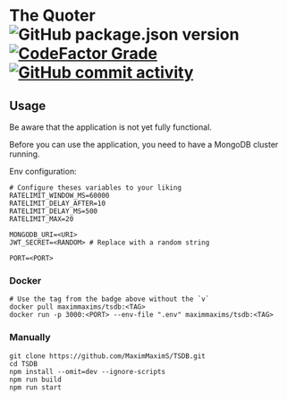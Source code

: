 # The Quoter ![GitHub package.json version](https://img.shields.io/github/package-json/v/MaximMaximS/TSDB?style=for-the-badge) [![CodeFactor Grade](https://img.shields.io/codefactor/grade/github/MaximMaximS/TSDB?style=for-the-badge)](https://www.codefactor.io/repository/github/maximmaxims/tsdb) [![GitHub commit activity](https://img.shields.io/github/commit-activity/m/MaximMaximS/TSDB?style=for-the-badge)](https://github.com/MaximMaximS/TSDB/commits/main)

## Usage

Be aware that the application is not yet fully functional.

Before you can use the application, you need to have a MongoDB cluster running.

Env configuration:

```env
# Configure theses variables to your liking
RATELIMIT_WINDOW_MS=60000
RATELIMIT_DELAY_AFTER=10
RATELIMIT_DELAY_MS=500
RATELIMIT_MAX=20

MONGODB_URI=<URI>
JWT_SECRET=<RANDOM> # Replace with a random string

PORT=<PORT>
```

### Docker

```shell
# Use the tag from the badge above without the `v`
docker pull maximmaxims/tsdb:<TAG>
docker run -p 3000:<PORT> --env-file ".env" maximmaxims/tsdb:<TAG>
```

### Manually

```shell
git clone https://github.com/MaximMaximS/TSDB.git
cd TSDB
npm install --omit=dev --ignore-scripts
npm run build
npm run start
```
